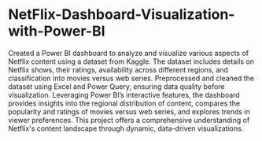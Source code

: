 # NetFlix-Dashboard-Visualization-with-Power-BI
Created a Power BI dashboard to analyze and visualize various aspects of Netflix content using a dataset from Kaggle. The dataset includes details on Netflix shows, their ratings, availability across different regions, and classification into movies versus web series.
Preprocessed and cleaned the dataset using Excel and Power Query, ensuring data quality before visualization. Leveraging Power BI’s interactive features, the dashboard provides insights into the regional distribution of content, compares the popularity and ratings of movies versus web series, and explores trends in viewer preferences. This project offers a comprehensive understanding of Netflix's content landscape through dynamic, data-driven visualizations.

